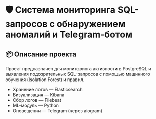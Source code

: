 # 🛡️ Система мониторинга SQL-запросов с обнаружением аномалий и Telegram-ботом

## 📦 Описание проекта

Проект предназначен для мониторинга активности в PostgreSQL и выявления подозрительных SQL-запросов с помощью машинного обучения (Isolation Forest) и правил.

- Хранение логов — Elasticsearch
- Визуализация — Kibana
- Сбор логов — Filebeat
- ML-модуль — Python
- Оповещения — Telegram (через aiogram) 
